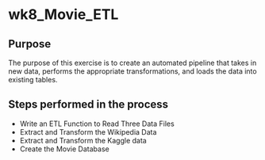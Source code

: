 # wk8_Movie_ETL

## Purpose
The purpose of this exercise is to create an automated pipeline that takes in new data, performs the appropriate transformations, and loads the data into existing tables.

## Steps performed in the process
- Write an ETL Function to Read Three Data Files
- Extract and Transform the Wikipedia Data
- Extract and Transform the Kaggle data
- Create the Movie Database
